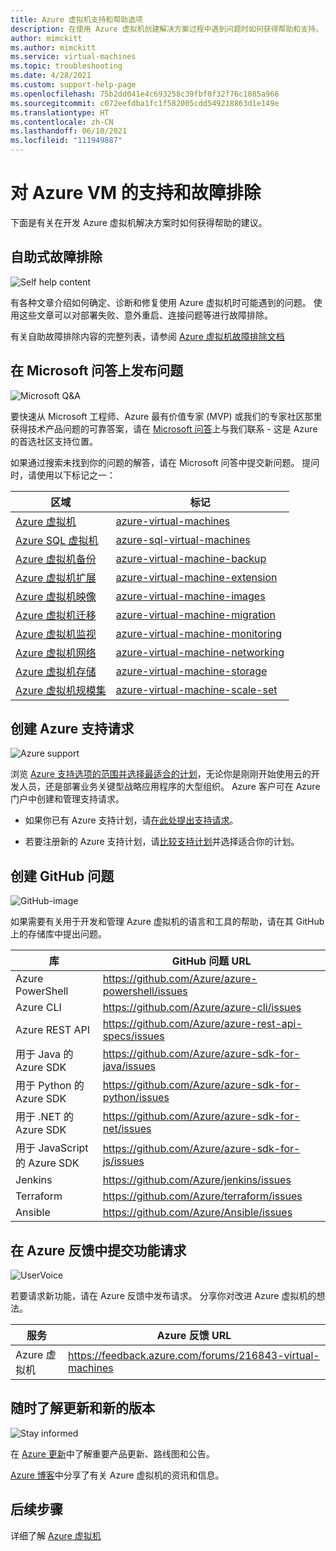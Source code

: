 ```yaml
---
title: Azure 虚拟机支持和帮助选项
description: 在使用 Azure 虚拟机创建解决方案过程中遇到问题时如何获得帮助和支持。
author: mimckitt
ms.author: mimckitt
ms.service: virtual-machines
ms.topic: troubleshooting
ms.date: 4/28/2021
ms.custom: support-help-page
ms.openlocfilehash: 75b2dd041e4c693258c39fbf0f32f76c1085a966
ms.sourcegitcommit: c072eefdba1fc1f582005cdd549218863d1e149e
ms.translationtype: HT
ms.contentlocale: zh-CN
ms.lasthandoff: 06/10/2021
ms.locfileid: "111949887"
---
```

# <a name="support-and-troubleshooting-for-azure-vms"></a>对 Azure VM 的支持和故障排除

下面是有关在开发 Azure 虚拟机解决方案时如何获得帮助的建议。

## <a name="self-help-troubleshooting"></a>自助式故障排除
<div class='icon is-large'>
    <img alt='Self help content' src='./media/logos/doc-logo.png'>
</div>

有各种文章介绍如何确定、诊断和修复使用 Azure 虚拟机时可能遇到的问题。 使用这些文章可以对部署失败、意外重启、连接问题等进行故障排除。 

有关自助故障排除内容的完整列表，请参阅 [Azure 虚拟机故障排除文档](/troubleshoot/azure/virtual-machines/welcome-virtual-machines)


## <a name="post-a-question-on-microsoft-qa"></a>在 Microsoft 问答上发布问题

<div class='icon is-large'>
    <img alt='Microsoft Q&A' src='./media/logos/microsoft-logo.png'>
</div>   

要快速从 Microsoft 工程师、Azure 最有价值专家 (MVP) 或我们的专家社区那里获得技术产品问题的可靠答案，请在 [Microsoft 问答](/answers/products/azure)上与我们联系 - 这是 Azure 的首选社区支持位置。 

如果通过搜索未找到你的问题的解答，请在 Microsoft 问答中提交新问题。 提问时，请使用以下标记之一：


| 区域 | 标记 |
|-------|----------------------|
| [Azure 虚拟机](./linux/overview.md) | [azure-virtual-machines](/answers/topics/azure-virtual-machines.html) | 
| [Azure SQL 虚拟机](../azure-sql/virtual-machines/index.yml) | [azure-sql-virtual-machines](/answers/topics/azure-sql-virtual-machines.html)| 
| [Azure 虚拟机备份](backup-recovery.md) | [azure-virtual-machine-backup](/answers/questions/36892/azure-virtual-machine-backups.html) | 
| [Azure 虚拟机扩展](./extensions/overview.md) | [azure-virtual-machine-extension](/answers/topics/azure-virtual-machines-extension.html)| 
| [Azure 虚拟机映像](shared-image-galleries.md) | [azure-virtual-machine-images](/answers/topics/azure-virtual-machines-images.html) | 
| [Azure 虚拟机迁移](classic-vm-deprecation.md) | [azure-virtual-machine-migration](/answers/topics/azure-virtual-machines-migration.html) | 
| [Azure 虚拟机监视](../azure-monitor/vm/monitor-vm-azure.md) | [azure-virtual-machine-monitoring](/answers/topics/azure-virtual-machines-monitoring.html) |
| [Azure 虚拟机网络](network-overview.md) | [azure-virtual-machine-networking](/answers/topics/azure-virtual-machines-networking.html) | 
| [Azure 虚拟机存储](managed-disks-overview.md) | [azure-virtual-machine-storage](/answers/topics/azure-virtual-machines-storage.html) | 
| [Azure 虚拟机规模集](../virtual-machine-scale-sets/overview.md) | [azure-virtual-machine-scale-set](/answers/topics/azure-virtual-machines-scale-set.html) | 

## <a name="create-an-azure-support-request"></a>创建 Azure 支持请求

<div class='icon is-large'>
    <img alt='Azure support' src='./media/logos/azure-logo.png'>
</div>

浏览 [Azure 支持选项的范围并选择最适合的计划](https://azure.microsoft.com/support/plans)，无论你是刚刚开始使用云的开发人员，还是部署业务关键型战略应用程序的大型组织。 Azure 客户可在 Azure 门户中创建和管理支持请求。

- 如果你已有 Azure 支持计划，请[在此处提出支持请求](https://portal.azure.com/#blade/Microsoft_Azure_Support/HelpAndSupportBlade/newsupportrequest)。

- 若要注册新的 Azure 支持计划，请[比较支持计划](https://azure.microsoft.com/support/plans/)并选择适合你的计划。 


## <a name="create-a-github-issue"></a>创建 GitHub 问题

<div class='icon is-large'>
    <img alt='GitHub-image' src='./media/logos/github-logo.png'>
</div>

如果需要有关用于开发和管理 Azure 虚拟机的语言和工具的帮助，请在其 GitHub 上的存储库中提出问题。

| 库 | GitHub 问题 URL|
| --- | --- |
| Azure PowerShell | https://github.com/Azure/azure-powershell/issues |
| Azure CLI | https://github.com/Azure/azure-cli/issues | 
| Azure REST API | https://github.com/Azure/azure-rest-api-specs/issues | 
| 用于 Java 的 Azure SDK | https://github.com/Azure/azure-sdk-for-java/issues | 
| 用于 Python 的 Azure SDK | https://github.com/Azure/azure-sdk-for-python/issues | 
| 用于 .NET 的 Azure SDK | https://github.com/Azure/azure-sdk-for-net/issues | 
| 用于 JavaScript 的 Azure SDK | https://github.com/Azure/azure-sdk-for-js/issues | 
| Jenkins | https://github.com/Azure/jenkins/issues | 
| Terraform | https://github.com/Azure/terraform/issues | 
| Ansible | https://github.com/Azure/Ansible/issues | 



## <a name="submit-feature-requests-on-azure-feedback"></a>在 Azure 反馈中提交功能请求

<div class='icon is-large'>
    <img alt='UserVoice' src='./media/logos/azure-feedback-logo.png'>
</div>

若要请求新功能，请在 Azure 反馈中发布请求。 分享你对改进 Azure 虚拟机的想法。

| 服务                       | Azure 反馈 URL |
|-------------------------------|---------------|
| Azure 虚拟机  | https://feedback.azure.com/forums/216843-virtual-machines 

## <a name="stay-informed-of-updates-and-new-releases"></a>随时了解更新和新的版本

<div class='icon is-large'>
    <img alt='Stay informed' src='./media/logos/updates-logo.png'>
</div>

在 [Azure 更新](https://azure.microsoft.com/updates/?category=compute)中了解重要产品更新、路线图和公告。

[Azure 博客](https://azure.microsoft.com/blog/topics/virtual-machines/)中分享了有关 Azure 虚拟机的资讯和信息。


## <a name="next-steps"></a>后续步骤

详细了解 [Azure 虚拟机](./index.yml)